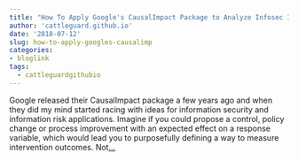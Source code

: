```yaml
---
title: "How To Apply Google's CausalImpact Package to Analyze Infosec Intervention"
author: 'cattleguard.github.io'
date: '2018-07-12'
slug: how-to-apply-googles-causalimp
categories:
- bloglink
tags:
  - cattleguardgithubio
---
```


Google released their CausalImpact package a few years ago and when they did my mind started racing with ideas for information security and information risk applications. Imagine if you could propose a control, policy change or process improvement with an expected effect on a response variable, which would lead you to purposefully defining a way to measure intervention outcomes. Not[... <i class="fas fa-external-link-alt"></i>](https://cattleguard.github.io/2018/07/12/counter-factual-infosec/)

